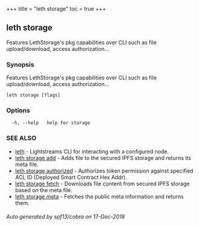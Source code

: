 +++
title = "leth storage"
toc = true
+++

## leth storage

Features LethStorage's pkg capabilities over CLI such as file upload/download, access authorization...

### Synopsis

Features LethStorage's pkg capabilities over CLI such as file upload/download, access authorization...

```
leth storage [flags]
```

### Options

```
  -h, --help   help for storage
```

### SEE ALSO

* [leth](leth.md)	 - Lightstreams CLI for interacting with a configured node.
* [leth storage add](leth_storage_add.md)	 - Adds file to the secured IPFS storage and returns its meta file.
* [leth storage authorized](leth_storage_authorized.md)	 - Authorizes token permission against specified ACL ID (Deployed Smart Contract Hex Addr).
* [leth storage fetch](leth_storage_fetch.md)	 - Downloads file content from secured IPFS storage based on the meta file.
* [leth storage meta](leth_storage_meta.md)	 - Fetches the public meta information and returns them.

###### Auto generated by spf13/cobra on 17-Dec-2018
